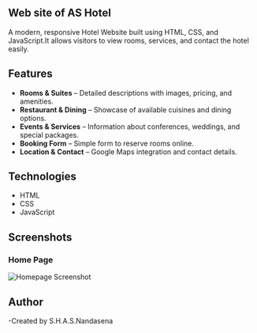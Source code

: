 ## Web site of AS Hotel

A modern, responsive Hotel Website built using HTML, CSS, and JavaScript.It allows visitors to view rooms, services, and contact the hotel easily.

## Features
- **Rooms & Suites** – Detailed descriptions with images, pricing, and amenities.  
- **Restaurant & Dining** – Showcase of available cuisines and dining options.  
- **Events & Services** – Information about conferences, weddings, and special packages.  
- **Booking Form** – Simple form to reserve rooms online.  
- **Location & Contact** – Google Maps integration and contact details.

## Technologies
- HTML  
- CSS  
- JavaScript

## Screenshots

### Home Page
![Homepage Screenshot]()  

## Author
-Created by S.H.A.S.Nandasena

